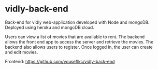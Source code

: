 # vidly-back-end
Back-end for vidly web-application developed with Node and mongoDB. Deployed using heroku and mongoDB cloud.

Users can view a list of movies that are available to rent. The backend allows the front end app to access the server and retrieve the movies. The backend also allows users to register. Once logged in, the user can create and edit movies.

Frontend: https://github.com/youseflkc/vidly-back-end
